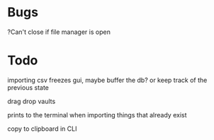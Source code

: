 # Bugs
?Can't close if file manager is open

# Todo
importing csv freezes gui, maybe buffer the db? or keep track of the previous state

drag drop vaults

prints to the terminal when importing things that already exist

copy to clipboard in CLI
